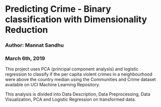 # Predicting Crime - Binary classification with Dimensionality Reduction
### Author: Mannat Sandhu
### March 6th, 2019

This project uses PCA (principal component analysis) and logistic regression to classify if the per capita violent crimes in a neighbourhood were above the country median using the Communities and Crime dataset available on UCI Machine Learning Repository.

This analysis is divided into Data Description, Data Preprocessing, Data Visualization, PCA and Logistic Regression on transformed data.




